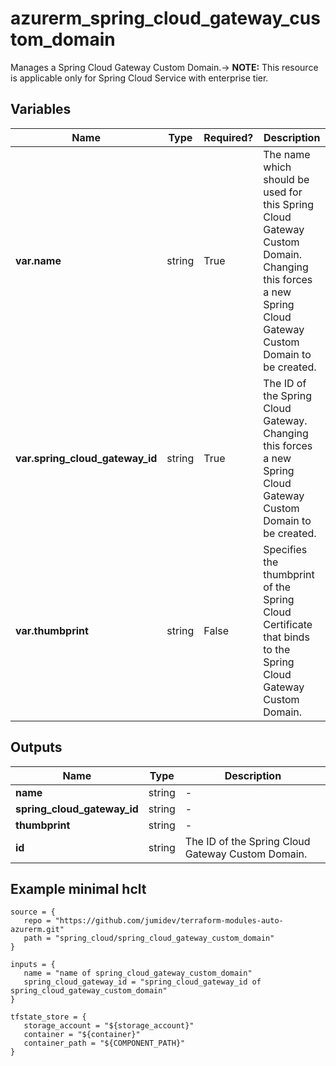 # azurerm_spring_cloud_gateway_custom_domain

Manages a Spring Cloud Gateway Custom Domain.-> **NOTE:** This resource is applicable only for Spring Cloud Service with enterprise tier.

## Variables

| Name | Type | Required? |  Description |
| ---- | ---- | --------- |  ----------- |
| **var.name** | string | True | The name which should be used for this Spring Cloud Gateway Custom Domain. Changing this forces a new Spring Cloud Gateway Custom Domain to be created. | 
| **var.spring_cloud_gateway_id** | string | True | The ID of the Spring Cloud Gateway. Changing this forces a new Spring Cloud Gateway Custom Domain to be created. | 
| **var.thumbprint** | string | False | Specifies the thumbprint of the Spring Cloud Certificate that binds to the Spring Cloud Gateway Custom Domain. | 



## Outputs

| Name | Type | Description |
| ---- | ---- | --------- | 
| **name** | string  | - | 
| **spring_cloud_gateway_id** | string  | - | 
| **thumbprint** | string  | - | 
| **id** | string  | The ID of the Spring Cloud Gateway Custom Domain. | 

## Example minimal hclt

```hcl
source = {
   repo = "https://github.com/jumidev/terraform-modules-auto-azurerm.git" 
   path = "spring_cloud/spring_cloud_gateway_custom_domain" 
}

inputs = {
   name = "name of spring_cloud_gateway_custom_domain" 
   spring_cloud_gateway_id = "spring_cloud_gateway_id of spring_cloud_gateway_custom_domain" 
}

tfstate_store = {
   storage_account = "${storage_account}" 
   container = "${container}" 
   container_path = "${COMPONENT_PATH}" 
}


```